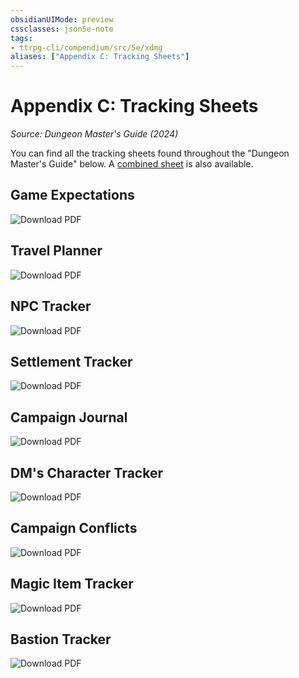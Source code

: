 ```yaml
---
obsidianUIMode: preview
cssclasses: json5e-note
tags:
- ttrpg-cli/compendium/src/5e/xdmg
aliases: ["Appendix C: Tracking Sheets"]
---
```

# Appendix C: Tracking Sheets
*Source: Dungeon Master's Guide (2024)* 

You can find all the tracking sheets found throughout the "Dungeon Master's Guide" below. A [combined sheet](https://raw.githubusercontent.com/5etools-mirror-3/5etools-img/main/pdf/XDMG/combined-tracking-sheets.pdf) is also available.

## Game Expectations

![Download PDF](3-Compendium/books/dungeon-masters-guide-2024/img/240-13-001-game-expectations-sheet.webp#center)

## Travel Planner

![Download PDF](3-Compendium/books/dungeon-masters-guide-2024/img/241-13-002-travel-planner-sheet.webp#center)

## NPC Tracker

![Download PDF](3-Compendium/books/dungeon-masters-guide-2024/img/242-13-003-npc-tracker-sheet.webp#center)

## Settlement Tracker

![Download PDF](3-Compendium/books/dungeon-masters-guide-2024/img/243-13-004-settlement-tracker-sheet.webp#center)

## Campaign Journal

![Download PDF](3-Compendium/books/dungeon-masters-guide-2024/img/244-13-005-campaign-journal-sheet.webp#center)

## DM's Character Tracker

![Download PDF](3-Compendium/books/dungeon-masters-guide-2024/img/245-13-006-dms-character-tracker-sheet.webp#center)

## Campaign Conflicts

![Download PDF](3-Compendium/books/dungeon-masters-guide-2024/img/246-13-007-campaign-conflicts-sheet.webp#center)

## Magic Item Tracker

![Download PDF](3-Compendium/books/dungeon-masters-guide-2024/img/247-13-008-magic-item-tracker-sheet.webp#center)

## Bastion Tracker

![Download PDF](3-Compendium/books/dungeon-masters-guide-2024/img/248-13-009-bastion-tracker-sheet.webp#center)